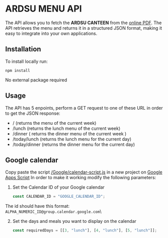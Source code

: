 # ARDSU MENU API
The API allows you to fetch the ****ARDSU CANTEEN**** from the [online PDF](https://www.dsu.toscana.it/i-menu). 
The API retrieves the menu and returns it in a structured JSON format, making it easy to integrate into your own applications.

## Installation
To install locally run:
```console
npm install
```
No external package required

## Usage
The API has 5 enpoints, perform a GET request to one of these URL in order to get the JSON response:
- / (returns the menu of the current week)
- /lunch (returns the lunch menu of the current week)
- /dinner ( returns the dinner menu of the current week )
- /today/lunch (returns the lunch menu for the current day)
- /today/dinner (returns the dinner menu for the current day)

## Google calendar
Copy paste the script [/Google/calendar-script.js](/Google/calendar-script.js) in a new project on [Google Apps Script](https://script.google.com)
In order to make it working modify the following parameters:
1. Set the Calendar ID of your Google calendar
   ```javascript
   const CALENDAR_ID = "GOOGLE_CALENDAR_ID";
   ```
The id should have this format: ```ALPHA_NUMERIC_ID@group.calendar.google.com```\




2. Set the days and meals you want to display on the calendar
   ```javascript
   const requiredDays = [[3, "lunch"], [4, "lunch"], [5, "lunch"]];
   ```
